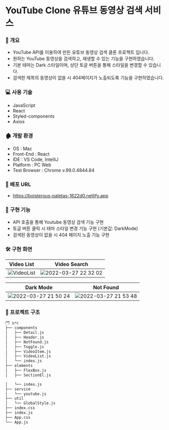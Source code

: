 # YouTube Clone 유튜브 동영상 검색 서비스

### 📝 개요

+ YouTube API를 이용하여 만든 유튜브 동영상 검색 클론 프로젝트 입니다.
+ 원하는 YouTube 동영상을 검색하고, 재생할 수 있는 기능을 구현하였습니다.
+ 기본 테마는 Dark 스타일이며, 상단 토글 버튼을 통해 스타일을 변경할 수 있습니다.
+ 검색한 제목의 동영상이 없을 시 404페이지가 노출되도록 기능을 구현하였습니다.

### 💻 사용 기술

+ JavaScript
+ React
+ Styled-components
+ Axios

### 🏚 개발 환경

+ OS : Mac
+ Front-End : React
+ IDE : VS Code, IntelliJ
+ Platform : PC Web
+ Test Browser : Chrome v.99.0.4844.84

### 🔗 배포 URL

+ https://boisterous-paletas-1622d0.netlify.app

### 💬 구현 기능
- API 호출을 통해 Youtube 동영상 검색 기능 구현
- 토글 버튼 클릭 시 테마 스타일 변경 기능 구현 (기본값: DarkMode)
- 검색된 동영상이 없을 시 404 페이지 노출 기능 구현

### 🛠 구현 화면

| Video List                                                                                                          | Video Search                                                                                                                  |
|---------------------------------------------------------------------------------------------------------------------|-------------------------------------------------------------------------------------------------------------------------------|
| ![VideoList](https://user-images.githubusercontent.com/77729264/160283858-eff4a179-9144-41f2-a7fe-3c341bb00ccc.gif) | ![2022-03-27 22 32 02](https://user-images.githubusercontent.com/77729264/160284467-6d26b0b3-fc4e-4734-95b7-a1e06d95a281.gif) |

| Dark Mode                                                                                                                     | Not Found                                                                                                                     |
|-------------------------------------------------------------------------------------------------------------------------------|-------------------------------------------------------------------------------------------------------------------------------|
| ![2022-03-27 21 50 24](https://user-images.githubusercontent.com/77729264/160283925-74340ab6-6f79-4c09-a62d-80418b3832eb.gif) | ![2022-03-27 21 53 48](https://user-images.githubusercontent.com/77729264/160283922-7f50cf1d-79c1-485a-a3d1-eb9bcd74dec5.gif) |

### 📂 프로젝트 구조

```bash
🗂 src
├── components
│   ├── Detail.js
│   ├── Header.js
│   ├── NotFound.js
│   ├── Toggle.js
│   ├── VideoItem.js
│   ├── VideoList.js
│   └── index.js
├── elements
│   ├── FlexBox.js
│   ├── SectionEl.js

│   └── index.js
├── service
│   └── youtube.js
├── util
│   └── GlobalStyle.js
├── index.css
├── index.js
├── App.css
└── App.js
```

